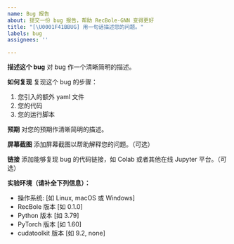 ```yaml
---
name: Bug 报告
about: 提交一份 bug 报告，帮助 RecBole-GNN 变得更好
title: "[\U0001F41BBUG] 用一句话描述您的问题。"
labels: bug
assignees: ''

---
```


**描述这个 bug**
对 bug 作一个清晰简明的描述。

**如何复现**
复现这个 bug 的步骤：
1. 您引入的额外 yaml 文件
2. 您的代码
3. 您的运行脚本

**预期**
对您的预期作清晰简明的描述。

**屏幕截图**
添加屏幕截图以帮助解释您的问题。（可选）

**链接**
添加能够复现 bug 的代码链接，如 Colab 或者其他在线 Jupyter 平台。（可选）

**实验环境（请补全下列信息）：**
 - 操作系统: [如 Linux, macOS 或 Windows]
- RecBole 版本 [如 0.1.0]
 - Python 版本 [如 3.79]
- PyTorch 版本 [如 1.60]
- cudatoolkit 版本 [如 9.2, none]
